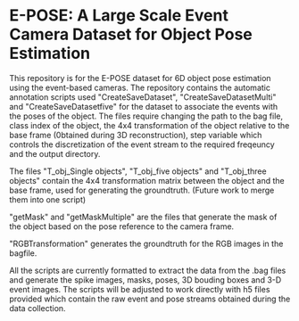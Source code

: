 # E-POSE: A Large Scale Event Camera Dataset for Object Pose Estimation
This repository is for the E-POSE dataset for 6D object pose estimation using the event-based cameras. The repository contains the automatic annotation scripts used "CreateSaveDataset", "CreateSaveDatasetMulti" and "CreateSaveDatasetfive" for the dataset to associate the events with the poses of the object. The files require changing the path to the bag file, class index of the object, the 4x4 transformation of the object relative to the base frame (0btained during 3D reconstruction), step variable which controls the discretization of the event stream to the required freqeuncy and the output directory.

The files "T_obj_Single objects", "T_obj_five objects" and "T_obj_three objects"   contain the 4x4 transformation matrix between the object and the base frame, used for generating the groundtruth. (Future work to merge them into one script)

"getMask" and "getMaskMultiple" are the files that generate the mask of the object based on the pose reference to the camera frame.

"RGBTransformation" generates the groundtruth for the RGB images in the bagfile.

All the scripts are currently formatted to extract the data from the .bag files and generate the spike images, masks, poses, 3D bouding boxes and 3-D event images. The scripts will be adjusted to work directly with h5 files provided which contain the raw event and pose streams obtained during the data collection. 
